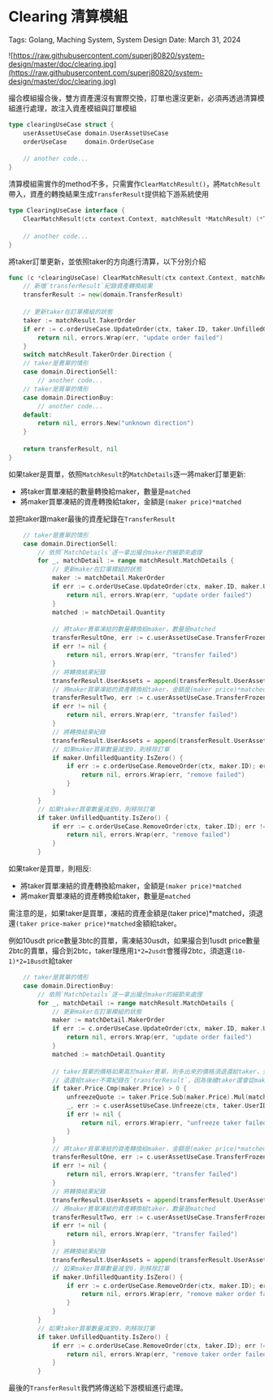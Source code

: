 # Clearing 清算模組

Tags: Golang, Maching System, System Design
Date: March 31, 2024

![https://raw.githubusercontent.com/superj80820/system-design/master/doc/clearing.jpg](https://raw.githubusercontent.com/superj80820/system-design/master/doc/clearing.jpg)

撮合模組撮合後，雙方資產還沒有實際交換，訂單也還沒更新，必須再透過清算模組進行處理，故注入資產模組與訂單模組

```go
type clearingUseCase struct {
	userAssetUseCase domain.UserAssetUseCase
	orderUseCase     domain.OrderUseCase

	// another code...
}

```

清算模組需實作的method不多，只需實作`ClearMatchResult()`，將`MatchResult`帶入，資產的轉換結果生成`TransferResult`提供給下游系統使用

```go
type ClearingUseCase interface {
	ClearMatchResult(ctx context.Context, matchResult *MatchResult) (*TransferResult, error)

	// another code...
}

```

將taker訂單更新，並依照taker的方向進行清算，以下分別介紹

```go
func (c *clearingUseCase) ClearMatchResult(ctx context.Context, matchResult *domain.MatchResult) (*domain.TransferResult, error) {
	// 新增`transferResult`紀錄資產轉換結果
	transferResult := new(domain.TransferResult)

	// 更新taker在訂單模組的狀態
	taker := matchResult.TakerOrder
	if err := c.orderUseCase.UpdateOrder(ctx, taker.ID, taker.UnfilledQuantity, taker.Status, taker.UpdatedAt); err != nil {
		return nil, errors.Wrap(err, "update order failed")
	}
	switch matchResult.TakerOrder.Direction {
	// taker是賣單的情形
	case domain.DirectionSell:
		// another code...
	// taker是買單的情形
	case domain.DirectionBuy:
		// another code...
	default:
		return nil, errors.New("unknown direction")
	}

	return transferResult, nil
}

```

如果taker是賣單，依照`MatchResult`的`MatchDetails`逐一將maker訂單更新:

- 將taker賣單凍結的數量轉換給maker，數量是`matched`
- 將maker買單凍結的資產轉換給taker，金額是`(maker price)*matched`

並把taker跟maker最後的資產紀錄在`TransferResult`

```go
	// taker是賣單的情形
	case domain.DirectionSell:
		// 依照`MatchDetails`逐一拿出撮合maker的細節來處理
		for _, matchDetail := range matchResult.MatchDetails {
			// 更新maker在訂單模組的狀態
			maker := matchDetail.MakerOrder
			if err := c.orderUseCase.UpdateOrder(ctx, maker.ID, maker.UnfilledQuantity, maker.Status, maker.UpdatedAt); err != nil {
				return nil, errors.Wrap(err, "update order failed")
			}
			matched := matchDetail.Quantity

			// 將taker賣單凍結的數量轉換給maker，數量是matched
			transferResultOne, err := c.userAssetUseCase.TransferFrozenToAvailable(ctx, taker.UserID, maker.UserID, c.baseCurrencyID, matched)
			if err != nil {
				return nil, errors.Wrap(err, "transfer failed")
			}
			// 將轉換結果紀錄
			transferResult.UserAssets = append(transferResult.UserAssets, transferResultOne.UserAssets...)
			// 將maker買單凍結的資產轉換給taker，金額是(maker price)*matched
			transferResultTwo, err := c.userAssetUseCase.TransferFrozenToAvailable(ctx, maker.UserID, taker.UserID, c.quoteCurrencyID, maker.Price.Mul(matched))
			if err != nil {
				return nil, errors.Wrap(err, "transfer failed")
			}
			// 將轉換結果紀錄
			transferResult.UserAssets = append(transferResult.UserAssets, transferResultTwo.UserAssets...)
			// 如果maker買單數量減至0，則移除訂單
			if maker.UnfilledQuantity.IsZero() {
				if err := c.orderUseCase.RemoveOrder(ctx, maker.ID); err != nil {
					return nil, errors.Wrap(err, "remove failed")
				}
			}
		}
		// 如果taker買單數量減至0，則移除訂單
		if taker.UnfilledQuantity.IsZero() {
			if err := c.orderUseCase.RemoveOrder(ctx, taker.ID); err != nil {
				return nil, errors.Wrap(err, "remove failed")
			}
		}

```

如果taker是買單，則相反:

- 將taker買單凍結的資產轉換給maker，金額是`(maker price)*matched`
- 將maker賣單凍結的資產轉換給taker，數量是`matched`

需注意的是，如果taker是買單，凍結的資產金額是(taker price)*matched，須退還`(taker price-maker price)*matched`金額給taker。

例如10usdt price數量3btc的買單，需凍結30usdt，如果撮合到1usdt price數量2btc的賣單，撮合到2btc，taker理應用`1*2=2usdt`會獲得2btc，須退還`(10-1)*2=18usdt`給taker

```go
	// taker是買單的情形
	case domain.DirectionBuy:
		// 依照`MatchDetails`逐一拿出撮合maker的細節來處理
		for _, matchDetail := range matchResult.MatchDetails {
			// 更新maker在訂單模組的狀態
			maker := matchDetail.MakerOrder
			if err := c.orderUseCase.UpdateOrder(ctx, maker.ID, maker.UnfilledQuantity, maker.Status, maker.UpdatedAt); err != nil {
				return nil, errors.Wrap(err, "update order failed")
			}
			matched := matchDetail.Quantity

			// taker買單的價格如果高於maker賣單，則多出來的價格須退還給taker，金額是(taker price-maker price)*matched
			// 退還給taker不需紀錄在`transferResult`，因為後續taker還會從maker拿到資產，taker資產的結果只需紀錄最後一個就可以了
			if taker.Price.Cmp(maker.Price) > 0 {
				unfreezeQuote := taker.Price.Sub(maker.Price).Mul(matched)
				_, err := c.userAssetUseCase.Unfreeze(ctx, taker.UserID, c.quoteCurrencyID, unfreezeQuote)
				if err != nil {
					return nil, errors.Wrap(err, "unfreeze taker failed")
				}
			}
			// 將taker買單凍結的資產轉換給maker，金額是(maker price)*matched
			transferResultOne, err := c.userAssetUseCase.TransferFrozenToAvailable(ctx, taker.UserID, maker.UserID, c.quoteCurrencyID, maker.Price.Mul(matched))
			if err != nil {
				return nil, errors.Wrap(err, "transfer failed")
			}
			// 將轉換結果紀錄
			transferResult.UserAssets = append(transferResult.UserAssets, transferResultOne.UserAssets...)
			// 將maker賣單凍結的資產轉換給taker，數量是matched
			transferResultTwo, err := c.userAssetUseCase.TransferFrozenToAvailable(ctx, maker.UserID, taker.UserID, c.baseCurrencyID, matched)
			if err != nil {
				return nil, errors.Wrap(err, "transfer failed")
			}
			// 將轉換結果紀錄
			transferResult.UserAssets = append(transferResult.UserAssets, transferResultTwo.UserAssets...)
			// 如果maker買單數量減至0，則移除訂單
			if maker.UnfilledQuantity.IsZero() {
				if err := c.orderUseCase.RemoveOrder(ctx, maker.ID); err != nil {
					return nil, errors.Wrap(err, "remove maker order failed, maker order id: "+strconv.Itoa(maker.ID))
				}
			}
		}
		// 如果taker買單數量減至0，則移除訂單
		if taker.UnfilledQuantity.IsZero() {
			if err := c.orderUseCase.RemoveOrder(ctx, taker.ID); err != nil {
				return nil, errors.Wrap(err, "remove taker order failed")
			}
		}

```

最後的`TransferResult`我們將傳送給下游模組進行處理。